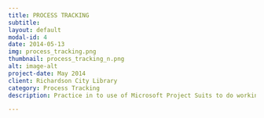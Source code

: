 ```yaml
---
title: PROCESS TRACKING
subtitle: 
layout: default
modal-id: 4
date: 2014-05-13
img: process_tracking.png
thumbnail: process_tracking_n.png
alt: image-alt
project-date: May 2014
client: Richardson City Library
category: Process Tracking
description: Practice in to use of Microsoft Project Suits to do working tracking process.

---
```

